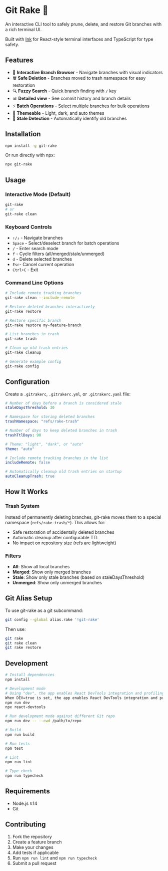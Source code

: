 # Git Rake 🍂

An interactive CLI tool to safely prune, delete, and restore Git branches with a rich terminal UI.

Built with [Ink](https://github.com/vadimdemedes/ink) for React-style terminal interfaces and TypeScript for type safety.

## Features

- 🎯 **Interactive Branch Browser** - Navigate branches with visual indicators
- 🗑️ **Safe Deletion** - Branches moved to trash namespace for easy restoration
- 🔍 **Fuzzy Search** - Quick branch finding with `/` key
- 📊 **Detailed view** - See commit history and branch details
- ⚡ **Batch Operations** - Select multiple branches for bulk operations
- 🎨 **Themeable** - Light, dark, and auto themes
- 📅 **Stale Detection** - Automatically identify old branches

## Installation

```bash
npm install -g git-rake
```

Or run directly with npx:
```bash
npx git-rake
```

## Usage

### Interactive Mode (Default)
```bash
git-rake
# or
git-rake clean
```

### Keyboard Controls
- `↑/↓` - Navigate branches
- `Space` - Select/deselect branch for batch operations
- `/` - Enter search mode
- `f` - Cycle filters (all/merged/stale/unmerged)
- `d` - Delete selected branches
- `Esc`- Cancel current operation
- `Ctrl+C` - Exit

### Command Line Options

```bash
# Include remote tracking branches
git-rake clean --include-remote

# Restore deleted branches interactively
git-rake restore

# Restore specific branch
git-rake restore my-feature-branch

# List branches in trash
git-rake trash

# Clean up old trash entries
git-rake cleanup

# Generate example config
git-rake config
```

## Configuration

Create a `.gitrakerc`, `.gitrakerc.yml`, or `.gitrakerc.yaml` file:

```yaml
# Number of days before a branch is considered stale
staleDaysThreshold: 30

# Namespace for storing deleted branches
trashNamespace: "refs/rake-trash"

# Number of days to keep deleted branches in trash
trashTtlDays: 90

# Theme: "light", "dark", or "auto"
theme: "auto"

# Include remote tracking branches in the list
includeRemote: false

# Automatically cleanup old trash entries on startup
autoCleanupTrash: true
```

## How It Works

### Trash System
Instead of permanently deleting branches, git-rake moves them to a special namespace (`refs/rake-trash/*`). This allows for:
- Safe restoration of accidentally deleted branches
- Automatic cleanup after configurable TTL
- No impact on repository size (refs are lightweight)

### Filters
- **All**: Show all local branches
- **Merged**: Show only merged branches
- **Stale**: Show only stale branches (based on staleDaysThreshold)
- **Unmerged**: Show only unmerged branches

## Git Alias Setup

To use git-rake as a git subcommand:

```bash
git config --global alias.rake '!git-rake'
```

Then use:
```bash
git rake
git rake clean
git rake restore
```

## Development

```bash
# Install dependencies
npm install

# Development mode
# Using "dev", the app enables React DevTools integration and profiling.
When DEV=true is set, the app enables React DevTools integration and profiling.
npm run dev
npx react-devtools

# Run development mode against different Git repo
npm run dev -- --cwd /path/to/repo

# Build
npm run build

# Run tests
npm test

# Lint
npm run lint

# Type check
npm run typecheck
```

## Requirements

- Node.js ≥14
- Git

## Contributing

1. Fork the repository
2. Create a feature branch
3. Make your changes
4. Add tests if applicable
5. Run `npm run lint` and `npm run typecheck`
6. Submit a pull request
